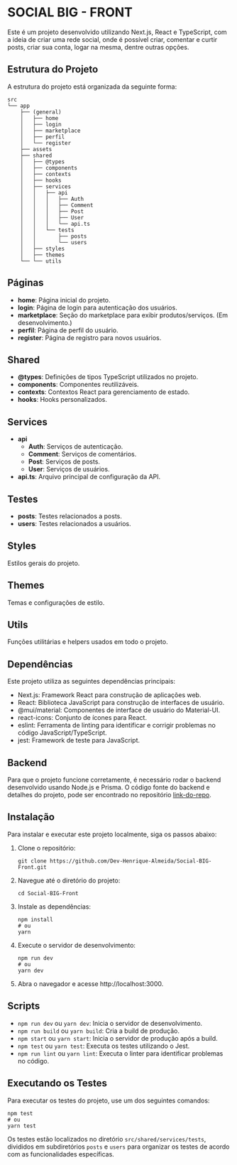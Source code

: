 # SOCIAL BIG - FRONT

Este é um projeto desenvolvido utilizando Next.js, React e TypeScript, com a ideia de criar uma rede social, onde é possível criar, comentar e curtir posts, criar sua conta, logar na mesma, dentre outras opções.

## Estrutura do Projeto

A estrutura do projeto está organizada da seguinte forma:

```
src
└── app
    ├── (general)
    │   ├── home
    │   ├── login
    │   ├── marketplace
    │   ├── perfil
    │   └── register
    ├── assets
    ├── shared
    │   ├── @types
    │   ├── components
    │   ├── contexts
    │   ├── hooks
    │   ├── services
    │   │   ├── api
    │   │   │   ├── Auth
    │   │   │   ├── Comment
    │   │   │   ├── Post
    │   │   │   ├── User
    │   │   │   └── api.ts
    │   │   └── tests
    │   │       ├── posts
    │   │       └── users
    │   ├── styles
    │   ├── themes
    └── └── utils

```

## Páginas

- **home**: Página inicial do projeto.
- **login**: Página de login para autenticação dos usuários.
- **marketplace**: Seção do marketplace para exibir produtos/serviços. (Em desenvolvimento.)
- **perfil**: Página de perfil do usuário.
- **register**: Página de registro para novos usuários.

## Shared

- **@types**: Definições de tipos TypeScript utilizados no projeto.
- **components**: Componentes reutilizáveis.
- **contexts**: Contextos React para gerenciamento de estado.
- **hooks**: Hooks personalizados.

## Services

- **api**
  - **Auth**: Serviços de autenticação.
  - **Comment**: Serviços de comentários.
  - **Post**: Serviços de posts.
  - **User**: Serviços de usuários.
- **api.ts**: Arquivo principal de configuração da API.

## Testes

- **posts**: Testes relacionados a posts.
- **users**: Testes relacionados a usuários.

## Styles

Estilos gerais do projeto.

## Themes

Temas e configurações de estilo.

## Utils

Funções utilitárias e helpers usados em todo o projeto.

## Dependências

Este projeto utiliza as seguintes dependências principais:

- Next.js: Framework React para construção de aplicações web.
- React: Biblioteca JavaScript para construção de interfaces de usuário.
- @mui/material: Componentes de interface de usuário do Material-UI.
- react-icons: Conjunto de ícones para React.
- eslint: Ferramenta de linting para identificar e corrigir problemas no código JavaScript/TypeScript.
- jest: Framework de teste para JavaScript.

## Backend

Para que o projeto funcione corretamente, é necessário rodar o backend desenvolvido usando Node.js e Prisma. O código fonte do backend e detalhes do projeto, pode ser encontrado no repositório [link-do-repo](https://github.com/Dev-Henrique-Almeida/Social-BIG-Back
).

## Instalação

Para instalar e executar este projeto localmente, siga os passos abaixo:

1. Clone o repositório:

   ```
   git clone https://github.com/Dev-Henrique-Almeida/Social-BIG-Front.git
   ```

2. Navegue até o diretório do projeto:

   ```
   cd Social-BIG-Front
   ```

3. Instale as dependências:

   ```
   npm install
   # ou
   yarn
   ```

4. Execute o servidor de desenvolvimento:

   ```
   npm run dev
   # ou
   yarn dev
   ```

5. Abra o navegador e acesse http://localhost:3000.

## Scripts

- `npm run dev` ou `yarn dev`: Inicia o servidor de desenvolvimento.
- `npm run build` ou `yarn build`: Cria a build de produção.
- `npm start` ou `yarn start`: Inicia o servidor de produção após a build.
- `npm test` ou `yarn test`: Executa os testes utilizando o Jest.
- `npm run lint` ou `yarn lint`: Executa o linter para identificar problemas no código.

## Executando os Testes

Para executar os testes do projeto, use um dos seguintes comandos:

```
npm test
# ou
yarn test
```

Os testes estão localizados no diretório `src/shared/services/tests`, divididos em subdiretórios `posts` e `users` para organizar os testes de acordo com as funcionalidades específicas.
